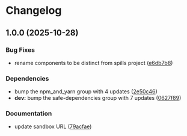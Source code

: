 # Changelog

## 1.0.0 (2025-10-28)


### Bug Fixes

* rename components to be distinct from spills project ([e6db7b8](https://github.com/agrc/deq-tanks-salesforce/commit/e6db7b86e985f368f83aa7ec87837f38355d7a04))


### Dependencies

* bump the npm_and_yarn group with 4 updates ([2e50c46](https://github.com/agrc/deq-tanks-salesforce/commit/2e50c46cb77b92e9fb03b6f0f1ea6915a12bbe8c))
* **dev:** bump the safe-dependencies group with 7 updates ([0627f89](https://github.com/agrc/deq-tanks-salesforce/commit/0627f89ef816a7ff63557c2599671946186a234a))


### Documentation

* update sandbox URL ([79acfae](https://github.com/agrc/deq-tanks-salesforce/commit/79acfaedcf775c432254cc5f183442c22ac96961))
